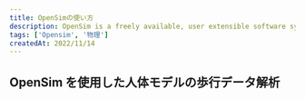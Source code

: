 ```yaml
---
title: OpenSimの使い方
description: OpenSim is a freely available, user extensible software system that lets users develop models of musculoskeletal structures and create dynamic simulations of movement.
tags: ['Opensim', '物理']
createdAt: 2022/11/14
---
```


## OpenSim を使用した人体モデルの歩行データ解析
